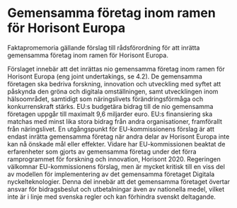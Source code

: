 # Gemensamma företag inom ramen för Horisont Europa

Faktapromemoria gällande förslag till rådsförordning för att inrätta gemensamma företag inom ramen för Horisont Europa.

Förslaget innebär att det inrättas nio gemensamma företag inom ramen för Horisont Europa (eng joint undertakings, se 4\.2\). De gemensamma företagen ska bedriva forskning, innovation och utveckling med syftet att påskynda den gröna och digitala omställningen, samt utvecklingen inom hälsoområdet, samtidigt som näringslivets förändringsförmåga och konkurrenskraft stärks. EU:s budgetära bidrag till de nio gemensamma företagen uppgår till maximalt 9,6 miljarder euro. EU:s finansiering ska matchas med minst lika stora bidrag från andra organisationer, framförallt från näringslivet. En utgångspunkt för EU\-kommissionens förslag är att endast inrätta gemensamma företag när andra delar av Horisont Europa inte kan nå önskade mål eller effekter. Vidare har EU\-kommissionen beaktat de erfarenheter som gjorts av gemensamma företag under det förra ramprogrammet för forskning och innovation, Horisont 2020\. Regeringen välkomnar EU\-kommissionens förslag, men är mycket kritisk till en viss del av modellen för implementering av det gemensamma företaget Digitala nyckelteknologier. Denna del innebär att det gemensamma företaget övertar ansvar för bidragsbeslut och utbetalningar även av nationella medel, vilket inte är i linje med svenska regler och kan förhindra svenskt deltagande.
